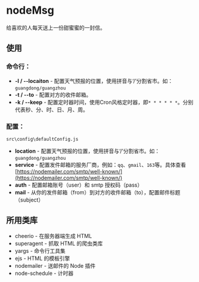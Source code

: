 # nodeMsg

给喜欢的人每天送上一份甜蜜蜜的一封信。

## 使用

### 命令行：

* **-l / --locaiton** - 配置天气预报的位置，使用拼音与‘/’分割省市。如：`guangdong/guangzhou`
* **-t / --to** - 配置对方的收件邮箱。
* **-k / --keep** - 配置定时器时间，使用Cron风格定时器，即`* * * * * *`。分别代表秒、分、时、日、月、周。

### 配置：

`src\config\defaultConfig.js`
+ **location** - 配置天气预报的位置，使用拼音与‘/’分割省市。如：`guangdong/guangzhou`
+ **service** - 配置发件邮箱的服务厂商，例如：`qq`、`gmail`、`163`等。具体查看[https://nodemailer.com/smtp/well-known/](https://nodemailer.com/smtp/well-known/)
+ **auth** - 配置邮箱账号（user）和 smtp 授权码（pass）
+ **mail** - 从你的发件邮箱（from）到对方的收件邮箱（to），配置邮件标题（subject）


## 所用类库

+ cheerio - 在服务器端生成 HTML
+ superagent - 抓取 HTML 的爬虫类库
+ yargs - 命令行工具集
+ ejs - HTML 的模板引擎
+ nodemailer - 送邮件的 Node 插件
+ node-schedule - 计时器
